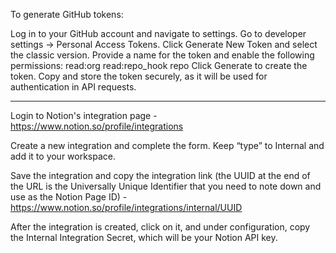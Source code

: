 To generate GitHub tokens:

Log in to your GitHub account and navigate to settings.
Go to developer settings → Personal Access Tokens.
Click Generate New Token and select the classic version.
Provide a name for the token and enable the following permissions:
    read:org
    read:repo_hook
    repo
Click Generate to create the token.
Copy and store the token securely, as it will be used for authentication in API requests.

----

Login to Notion's integration page - https://www.notion.so/profile/integrations

Create a new integration and complete the form. Keep “type” to Internal and add it to your workspace. 


Save the integration and copy the integration link (the UUID at the end of the URL is the Universally Unique Identifier that you need to note down and use as the Notion Page ID) - https://www.notion.so/profile/integrations/internal/UUID

After the integration is created, click on it, and under configuration, copy the Internal Integration Secret, which will be your Notion API key.